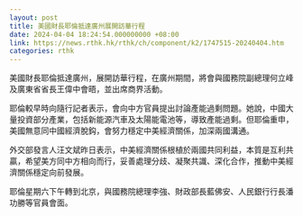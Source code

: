 ```yaml
---
layout: post
title: 美國財長耶倫抵達廣州展開訪華行程
date: 2024-04-04 18:24:54.000000000 +08:00
link: https://news.rthk.hk/rthk/ch/component/k2/1747515-20240404.htm
categories: rthk
---
```


美國財長耶倫抵達廣州，展開訪華行程，在廣州期間，將會與國務院副總理何立峰及廣東省省長王偉中會晤，並出席商界活動。

耶倫較早時向隨行記者表示，會向中方官員提出討論產能過剩問題。她說，中國大量投資部分產業，包括新能源汽車及太陽能電池等，導致產能過剩。但耶倫重申，美國無意同中國經濟脫鈎，會努力穩定中美經濟關係，加深兩國溝通。

外交部發言人汪文斌昨日表示，中美經濟關係根植於兩國共同利益，本質是互利共贏，希望美方同中方相向而行，妥善處理分歧、凝聚共識、深化合作，推動中美經濟關係穩定向前發展。

耶倫星期六下午轉到北京，與國務院總理李強、財政部長藍佛安、人民銀行行長潘功勝等官員會面。
